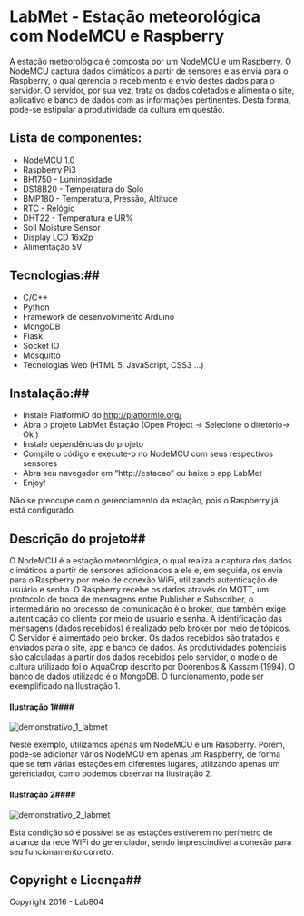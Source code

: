 # LabMet - Estação meteorológica com NodeMCU e Raspberry ###

A estação meteorológica é composta por um NodeMCU e um Raspberry. O NodeMCU captura dados climáticos a partir de sensores e as envia para o Raspberry, o qual  gerencia o recebimento e envio destes dados para o servidor. O servidor, por sua vez, trata os dados coletados e alimenta o site, aplicativo e banco de dados com as informações pertinentes. Desta forma, pode-se estipular a produtividade da cultura em questão.

## Lista de componentes: ##


* NodeMCU 1.0
* Raspberry Pi3
* BH1750  - Luminosidade
* DS18B20 - Temperatura do Solo
* BMP180 - Temperatura, Pressão, Altitude
* RTC - Relógio
* DHT22 - Temperatura e UR%
* Soil Moisture Sensor
* Display LCD 16x2p
* Alimentação 5V


## Tecnologias:##


* C/C++
* Python
* Framework de desenvolvimento Arduino
* MongoDB
* Flask
* Socket IO
* Mosquitto
* Tecnologias Web (HTML 5, JavaScript, CSS3 ...)


## Instalação:##

* Instale PlatformIO do http://platformio.org/
* Abra o projeto LabMet Estação (Open Project -> Selecione o diretório-> Ok )
* Instale dependências do projeto
* Compile o código e execute-o no NodeMCU com seus respectivos sensores
* Abra seu navegador em “http://estacao” ou baixe o app LabMet  
* Enjoy!

Não se preocupe com o gerenciamento da estação, pois o Raspberry já está configurado.


## Descrição do projeto##
O NodeMCU é a estação meteorológica, o qual realiza a captura dos dados climáticos a partir de sensores adicionados a ele e, em seguida, os envia para o Raspberry por meio de conexão WiFi, utilizando autenticação de usuário e senha.
O Raspberry recebe os dados através do MQTT, um protocolo de troca de mensagens entre Publisher e Subscriber, o intermediário no processo de comunicação é o broker, que também exige autenticação do cliente por meio de usuário e senha. A identificação das mensagens (dados recebidos) é realizado pelo broker por meio de tópicos.
 	O Servidor é alimentado pelo broker. Os dados recebidos são tratados e enviados para o site, app e banco de dados. As produtividades potenciais são calculadas a partir dos dados recebidos pelo servidor, o modelo de cultura utilizado foi o AquaCrop descrito por Doorenbos & Kassam (1994). O banco de dados utilizado é o MongoDB.
O funcionamento, pode ser exemplificado na Ilustração 1.


#### Ilustração 1####
![demonstrativo_1_labmet](https://cloud.githubusercontent.com/assets/22622042/19085103/771c335a-8a3f-11e6-8490-23a1b3c566d1.png)


Neste exemplo, utilizamos apenas um NodeMCU e um Raspberry. Porém, pode-se adicionar vários NodeMCU em apenas um Raspberry, de forma que se tem várias estações em diferentes lugares, utilizando apenas um gerenciador, como podemos observar na Ilustração 2.


#### Ilustração 2####
![demonstrativo_2_labmet](https://cloud.githubusercontent.com/assets/22622042/19085120/902669d8-8a3f-11e6-85ad-532257b41262.png)

 Esta condição só é possível se as estações estiverem no perímetro de alcance da rede WIFi do gerenciador, sendo imprescindível a conexão para seu funcionamento correto.




## Copyright e Licença##

Copyright 2016 - Lab804
